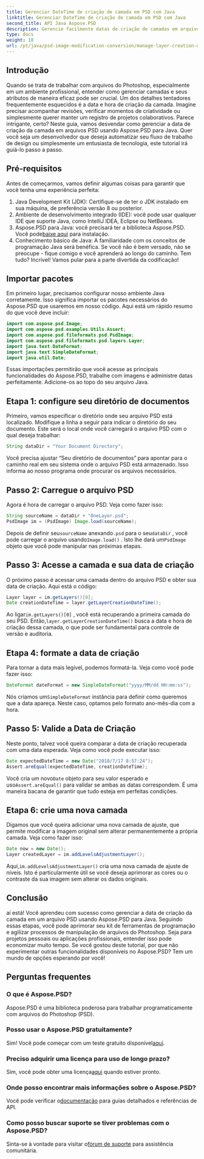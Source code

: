 ```yaml
---
title: Gerenciar DateTime de criação de camada em PSD com Java
linktitle: Gerenciar DateTime de criação de camada em PSD com Java
second_title: API Java Aspose.PSD
description: Gerencie facilmente datas de criação de camadas em arquivos PSD com Java. Este guia orienta você no uso do Aspose.PSD para manipulação perfeita de imagens e gerenciamento de camadas.
type: docs
weight: 18
url: /pt/java/psd-image-modification-conversion/manage-layer-creation-datetime-psd/
---
```

## Introdução
Quando se trata de trabalhar com arquivos do Photoshop, especialmente em um ambiente profissional, entender como gerenciar camadas e seus atributos de maneira eficaz pode ser crucial. Um dos detalhes tentadores frequentemente esquecidos é a data e hora de criação da camada. Imagine precisar acompanhar revisões, verificar momentos de criatividade ou simplesmente querer manter um registro de projetos colaborativos. Parece intrigante, certo? Neste guia, vamos desvendar como gerenciar a data de criação da camada em arquivos PSD usando Aspose.PSD para Java. Quer você seja um desenvolvedor que deseja automatizar seu fluxo de trabalho de design ou simplesmente um entusiasta de tecnologia, este tutorial irá guiá-lo passo a passo.
## Pré-requisitos
Antes de começarmos, vamos definir algumas coisas para garantir que você tenha uma experiência perfeita:
1. Java Development Kit (JDK): Certifique-se de ter o JDK instalado em sua máquina, de preferência versão 8 ou posterior.
2. Ambiente de desenvolvimento integrado (IDE): você pode usar qualquer IDE que suporte Java, como IntelliJ IDEA, Eclipse ou NetBeans.
3.  Aspose.PSD para Java: você precisará ter a biblioteca Aspose.PSD. Você pode[baixe aqui](https://releases.aspose.com/psd/java/) para instalação.
4. Conhecimento básico de Java: A familiaridade com os conceitos de programação Java será benéfica. Se você não é bem versado, não se preocupe - fique comigo e você aprenderá ao longo do caminho.
Tem tudo? Incrível! Vamos pular para a parte divertida da codificação!
## Importar pacotes
Em primeiro lugar, precisamos configurar nosso ambiente Java corretamente. Isso significa importar os pacotes necessários do Aspose.PSD que usaremos em nosso código. Aqui está um rápido resumo do que você deve incluir:
```java
import com.aspose.psd.Image;
import com.aspose.psd.examples.Utils.Assert;
import com.aspose.psd.fileformats.psd.PsdImage;
import com.aspose.psd.fileformats.psd.layers.Layer;
import java.text.DateFormat;
import java.text.SimpleDateFormat;
import java.util.Date;
```
Essas importações permitirão que você acesse as principais funcionalidades do Aspose.PSD, trabalhe com imagens e administre datas perfeitamente. Adicione-os ao topo do seu arquivo Java.
## Etapa 1: configure seu diretório de documentos
Primeiro, vamos especificar o diretório onde seu arquivo PSD está localizado. Modifique a linha a seguir para indicar o diretório do seu documento. Este será o local onde você carregará o arquivo PSD com o qual deseja trabalhar:
```java
String dataDir = "Your Document Directory";
```

Você precisa ajustar “Seu diretório de documentos” para apontar para o caminho real em seu sistema onde o arquivo PSD está armazenado. Isso informa ao nosso programa onde procurar os arquivos necessários.
## Passo 2: Carregue o arquivo PSD
Agora é hora de carregar o arquivo PSD. Veja como fazer isso:
```java
String sourceName = dataDir + "OneLayer.psd";
PsdImage im = (PsdImage) Image.load(sourceName);
```

 Depois de definir seu`sourceName` anexando`.psd` para o seu`dataDir` , você pode carregar o arquivo usando`Image.load()` . Isto lhe dará um`PsdImage` objeto que você pode manipular nas próximas etapas.
## Passo 3: Acesse a camada e sua data de criação
O próximo passo é acessar uma camada dentro do arquivo PSD e obter sua data de criação. Aqui está o código:
```java
Layer layer = im.getLayers()[0];
Date creationDateTime = layer.getLayerCreationDateTime();
```

 Ao ligar`im.getLayers()[0]` , você está recuperando a primeira camada do seu PSD. Então,`layer.getLayerCreationDateTime()` busca a data e hora de criação dessa camada, o que pode ser fundamental para controle de versão e auditoria.
## Etapa 4: formate a data de criação
Para tornar a data mais legível, podemos formatá-la. Veja como você pode fazer isso:
```java
DateFormat dateFormat = new SimpleDateFormat("yyyy/MM/dd HH:mm:ss");
```

 Nós criamos um`SimpleDateFormat` instância para definir como queremos que a data apareça. Neste caso, optamos pelo formato ano-mês-dia com a hora.
## Passo 5: Valide a Data de Criação
Neste ponto, talvez você queira comparar a data de criação recuperada com uma data esperada. Veja como você pode executar isso:
```java
Date expectedDateTime = new Date("2018/7/17 8:57:24");
Assert.areEqual(expectedDateTime, creationDateTime);
```

 Você cria um novo`Date` objeto para seu valor esperado e uso`Assert.areEqual()` para validar se ambas as datas correspondem. É uma maneira bacana de garantir que tudo esteja em perfeitas condições.
## Etapa 6: crie uma nova camada
Digamos que você queira adicionar uma nova camada de ajuste, que permite modificar a imagem original sem alterar permanentemente a própria camada. Veja como fazer isso:
```java
Date now = new Date();
Layer createdLayer = im.addLevelsAdjustmentLayer();
```

 Aqui,`im.addLevelsAdjustmentLayer()` cria uma nova camada de ajuste de níveis. Isto é particularmente útil se você deseja aprimorar as cores ou o contraste da sua imagem sem alterar os dados originais.
## Conclusão
aí está! Você aprendeu com sucesso como gerenciar a data de criação da camada em um arquivo PSD usando Aspose.PSD para Java. Seguindo essas etapas, você pode aprimorar seu kit de ferramentas de programação e agilizar processos de manipulação de arquivos do Photoshop. Seja para projetos pessoais ou aplicações profissionais, entender isso pode economizar muito tempo.
Se você gostou deste tutorial, por que não experimentar outras funcionalidades disponíveis no Aspose.PSD? Tem um mundo de opções esperando por você!
## Perguntas frequentes
### O que é Aspose.PSD?  
Aspose.PSD é uma biblioteca poderosa para trabalhar programaticamente com arquivos do Photoshop (PSD).
### Posso usar o Aspose.PSD gratuitamente?  
 Sim! Você pode começar com um teste gratuito disponível[aqui](https://releases.aspose.com/).
### Preciso adquirir uma licença para uso de longo prazo?  
 Sim, você pode obter uma licença[aqui](https://purchase.aspose.com/buy) quando estiver pronto.
### Onde posso encontrar mais informações sobre o Aspose.PSD?  
 Você pode verificar o[documentação](https://reference.aspose.com/psd/java/) para guias detalhados e referências de API.
### Como posso buscar suporte se tiver problemas com o Aspose.PSD?  
 Sinta-se à vontade para visitar o[fórum de suporte](https://forum.aspose.com/c/psd/34) para assistência comunitária.